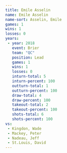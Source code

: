 ```yaml
---
title: Emile Asselin
name: Emile Asselin
name-sort: Asselin, Emile
games: 1
wins: 1
losses: 0
years:
 - year: 2018
   event: Brier
   team: "QC"
   position: Lead
   games: 1
   wins: 1
   losses: 0
   inturn-total: 5
   inturn-percent: 100
   outturn-total: 1
   outturn-percent: 100
   draw-total: 4
   draw-percent: 100
   takeout-total: 2
   takeout-percent: 100
   shots-total: 6
   shots-percent: 100
vs:
 - Kingdon, Wade
 - Mackey, Peter
 - Nadeau, Jeff
 - St.Louis, David
---
```


